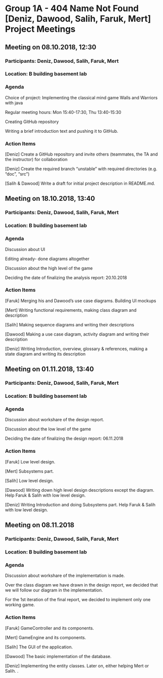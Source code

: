 # Group 1A - 404 Name Not Found [Deniz, Dawood, Salih, Faruk, Mert] Project Meetings

## Meeting on 08.10.2018, 12:30

### Participants: Deniz, Dawood, Salih, Faruk, Mert

### Location: B building basement lab

### Agenda

Choice of project: Implementing the classical mind game Walls and Warriors with java

Regular meeting hours: Mon 15:40-17:30, Thu 13:40-15:30

Creating GitHub repository

Writing a brief introduction text and pushing it to GitHub.

### Action Items

[Deniz] Create a GitHub repository and invite others (teammates, the TA and the instructor) for collaboration

[Deniz] Create the required branch “unstable” with required directories (e.g. “doc”, “src”)

[Salih & Dawood] Write a draft for initial project description in README.md.


## Meeting on 18.10.2018, 13:40

### Participants: Deniz, Dawood, Salih, Faruk, Mert

### Location: B building basement lab

### Agenda
Discussion about UI

Editing already- done diagrams altogether

Discussion about the high level of the game

Deciding the date of finalizing the analysis report: 20.10.2018

### Action Items

[Faruk] Merging his and Dawood’s use case diagrams. Building UI mockups

[Mert] Writing functional requirements, making class diagram and description

[Salih] Making sequence diagrams and writing their descriptions

[Dawood] Making a use case diagram, activity diagram and writing their description

[Deniz] Writing Introduction, overview, glossary & references, making a state diagram and writing its description

## Meeting on 01.11.2018, 13:40

### Participants: Deniz, Dawood, Salih, Faruk, Mert

### Location: B building basement lab

### Agenda

Discussion about workshare of the design report.

Discussion about the low level of the game

Deciding the date of finalizing the design report: 06.11.2018

### Action Items
[Faruk] Low level design. 

[Mert] Subsystems part.

[Salih] Low level design.

[Dawood] Writing down high level design descriptions except the diagram. Help Faruk & Salih with low level design.

[Deniz] Writing Introduction and doing Subsystems part. Help Faruk & Salih with low level design.

## Meeting on 08.11.2018

### Participants: Deniz, Dawood, Salih, Faruk, Mert

### Location: B building basement lab

### Agenda

Discussion about workshare of the implementation is made.

Over the class diagram we have drawn in the design report, we decided that we will follow our diagram in the implementation.

For the 1st iteration of the final report, we decided to implement only one working game.

### Action Items
[Faruk] GameController and its components. 

[Mert] GameEngine and its components.

[Salih] The GUI of the application.

[Dawood] The basic implementation of the database.

[Deniz] Implementing the entity classes. Later on, either helping Mert or Salih.
.
